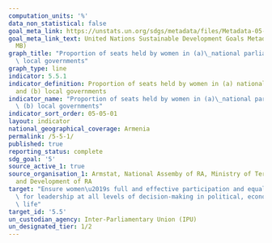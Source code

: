 ```yaml
---
computation_units: '%'
data_non_statistical: false
goal_meta_link: https://unstats.un.org/sdgs/metadata/files/Metadata-05-05-01.pdf
goal_meta_link_text: United Nations Sustainable Development Goals Metadata (PDF 4.0
  MB)
graph_title: "Proportion of seats held by women in (a)\_national parliaments and (b)\
  \ local governments"
graph_type: line
indicator: 5.5.1
indicator_definition: Proportion of seats held by women in (a) national parliaments
  and (b) local governments
indicator_name: "Proportion of seats held by women in (a)\_national parliaments and\
  \ (b) local governments"
indicator_sort_order: 05-05-01
layout: indicator
national_geographical_coverage: Armenia
permalink: /5-5-1/
published: true
reporting_status: complete
sdg_goal: '5'
source_active_1: true
source_organisation_1: Armstat, National Assemby of RA, Ministry of Territorial Administration
  and Development of RA
target: "Ensure women\u2019s full and effective participation and equal opportunities\
  \ for leadership at all levels of decision-making in political, economic and public\
  \ life"
target_id: '5.5'
un_custodian_agency: Inter-Parliamentary Union (IPU)
un_designated_tier: 1/2
---
```

